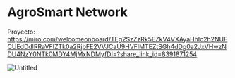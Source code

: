# AgroSmart Network

Proyecto:
https://miro.com/welcomeonboard/TEg2SzZzRk5EZkV4VXAyaHhIc2h2NUFCUEdDdlRRaVFIZTk0a2RjbFE2VVJCaU9HVFlMTEZtSGh4dDg0a2JxVHwzNDU4NzY0NTk0MDY4MjMxNDMyfDI=?share_link_id=8391871254

![Untitled](https://github.com/crisomarjs/proyecto-notion/assets/51839457/856ce671-e493-4a34-bf3b-0df58dbb794e)
